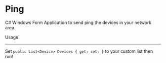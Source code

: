 Ping
===================
C# Windows Form Application to send ping the devices in your network area.

Usage

----------
 Set `public List<Device> Devices { get; set; }` to your custom list then run!
